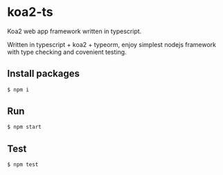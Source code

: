 # koa2-ts

Koa2 web app framework written in typescript.

Written in typescript + koa2 + typeorm, enjoy simplest nodejs framework with type checking and covenient testing.

## Install packages

```bash
$ npm i
```

## Run

```bash
$ npm start
```

## Test

```bash
$ npm test
```

